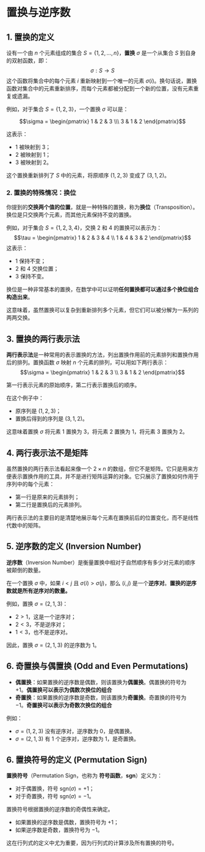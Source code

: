 # 置换与逆序数

## 1. **置换的定义**
设有一个由 $n$ 个元素组成的集合 $S = \{1, 2, \dots, n\}$，**置换** $\sigma$ 是一个从集合 $S$ 到自身的双射函数，即：
$$\sigma: S \to S$$
这个函数将集合中的每个元素 $i$ 重新映射到一个唯一的元素 $\sigma(i)$。换句话说，置换函数对集合中的元素重新排序，而每个元素都被分配到一个新的位置，没有元素重复或遗漏。

例如，对于集合 $S = \{1, 2, 3\}$，一个置换 $\sigma$ 可以是：
```math
\sigma = \begin{pmatrix} 1 & 2 & 3 \\\ 3 & 1 & 2 \end{pmatrix}
```
这表示：
- $1$ 被映射到 $3$；
- $2$ 被映射到 $1$；
- $3$ 被映射到 $2$。

这个置换重新排列了 $S$ 中的元素，将原顺序 $(1, 2, 3)$ 变成了 $(3, 1, 2)$。

### 2. **置换的特殊情况：换位**
你提到的**交换两个值的位置**，就是一种特殊的置换，称为**换位**（Transposition）。换位是只交换两个元素，而其他元素保持不变的置换。

例如，对于集合 $S = \{1, 2, 3, 4\}$，交换 $2$ 和 $4$ 的置换可以表示为：
$$\tau = \begin{pmatrix} 1 & 2 & 3 & 4 \\ 1 & 4 & 3 & 2 \end{pmatrix}$$
这表示：
- $1$ 保持不变；
- $2$ 和 $4$ 交换位置；
- $3$ 保持不变。

换位是一种非常基本的置换，在数学中可以证明**任何置换都可以通过多个换位组合构造出来**。

这意味着，虽然置换可以复杂到重新排列多个元素，但它们可以被分解为一系列的两两交换。

## 3. **置换的两行表示法**
**两行表示法**是一种常用的表示置换的方法，列出置换作用前的元素排列和置换作用后的排列。置换函数 $\sigma$ 映射 $n$ 个元素的排列，可以用如下两行表示：
$$\sigma = \begin{pmatrix} 1 & 2 & 3 \\ 3 & 1 & 2 \end{pmatrix}$$

第一行表示元素的原始顺序，第二行表示置换后的顺序。

在这个例子中：
- 原序列是 $(1, 2, 3)$；
- 置换后得到的序列是 $(3, 1, 2)$。

这意味着置换 $\sigma$ 将元素 1 置换为 3，将元素 2 置换为 1，将元素 3 置换为 2。

## 4. **两行表示法不是矩阵**
虽然置换的两行表示法看起来像一个 $2 \times n$ 的数组，但它不是矩阵。它只是用来方便表示置换作用的工具，并不是进行矩阵运算的对象。它只展示了置换如何作用于序列中的每个元素：
- 第一行是原来的元素排列；
- 第二行是置换后的元素排列。

两行表示法的主要目的是清楚地展示每个元素在置换前后的位置变化，而不是线性代数中的矩阵。

## 5. **逆序数的定义 (Inversion Number)**
**逆序数**（Inversion Number）是衡量置换中相对于自然顺序有多少对元素的顺序被颠倒的数量。

在一个置换 $\sigma$ 中，如果 $i < j$ 且 $\sigma(i) > \sigma(j)$，那么 $(i, j)$ 是一个**逆序对**。**置换的逆序数就是所有逆序对的数量。**

例如，置换 $\sigma = (2, 1, 3)$：
- $2 > 1$，这是一个逆序对；
- $2 < 3$，不是逆序对；
- $1 < 3$，也不是逆序对。

因此，置换 $\sigma = (2, 1, 3)$ 的逆序数为 1。

## 6. **奇置换与偶置换 (Odd and Even Permutations)**
- **偶置换**：如果置换的逆序数是偶数，则该置换为**偶置换**。偶置换的符号为 $+1$。**偶置换可以表示为偶数次换位的组合**
- **奇置换**：如果置换的逆序数是奇数，则该置换为**奇置换**。奇置换的符号为 $-1$。**奇置换可以表示为奇数次换位的组合**

例如：
- $\sigma = (1, 2, 3)$ 没有逆序对，逆序数为 0，是偶置换。
- $\sigma = (2, 1, 3)$ 有 1 个逆序对，逆序数为 1，是奇置换。

## 6. **置换符号的定义 (Permutation Sign)**
**置换符号**（Permutation Sign，也称为 **符号函数**，**sgn**）定义为：
- 对于偶置换，符号 $\text{sgn}(\sigma) = +1$；
- 对于奇置换，符号 $\text{sgn}(\sigma) = -1$。

置换符号根据置换的逆序数的奇偶性来确定。
- 如果置换的逆序数是偶数，置换符号为 $+1$；
- 如果逆序数是奇数，置换符号为 $-1$。

这在行列式的定义中尤为重要，因为行列式的计算涉及所有置换的符号。

